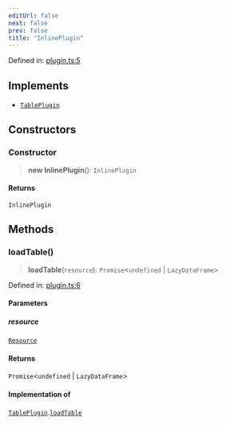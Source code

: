 ```yaml
---
editUrl: false
next: false
prev: false
title: "InlinePlugin"
---
```


Defined in: [plugin.ts:5](https://github.com/datisthq/dpkit/blob/7a3ebb9422265a09d2e84e0952d10e0101139f80/inline/plugin.ts#L5)

## Implements

- [`TablePlugin`](/reference/dpkit/tableplugin/)

## Constructors

### Constructor

> **new InlinePlugin**(): `InlinePlugin`

#### Returns

`InlinePlugin`

## Methods

### loadTable()

> **loadTable**(`resource`): `Promise`\<`undefined` \| `LazyDataFrame`\>

Defined in: [plugin.ts:6](https://github.com/datisthq/dpkit/blob/7a3ebb9422265a09d2e84e0952d10e0101139f80/inline/plugin.ts#L6)

#### Parameters

##### resource

[`Resource`](/reference/dpkit/resource/)

#### Returns

`Promise`\<`undefined` \| `LazyDataFrame`\>

#### Implementation of

[`TablePlugin`](/reference/dpkit/tableplugin/).[`loadTable`](/reference/dpkit/tableplugin/#loadtable)
